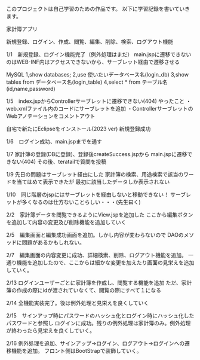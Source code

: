このプロジェクトは自己学習のための作品です。
以下に学習記録を書いていきます。

家計簿アプリ

新規登録、ログイン、作成、閲覧、編集、削除、検索、ログアウト機能

1/1　新規登録、ログイン機能完了（例外処理はまだ）
main.jspに遷移できないのはWEB-INF内はアクセスできないから、サーブレット経由で遷移させる

MySQL
1,show databases;
2,use 使いたいデータベース名(login_db)
3,show tables from データベース名(login_table)
4,select * from テーブル名
(id,name,password)

1/5　index.jspからControllerサーブレットに遷移できない(404)
やったこと
・web.xmlファイル内のコードにサーブレットを追加
・ControllerサーブレットのWebアノテーションをコメントアウト

自宅で新たにEclipseをインストール(2023 ver)
新規登録成功

1/6　ログイン成功、main.jspまでを通す

1/7 家計簿の登録(DBに登録)、登録後createSuccess.jspから
main.jspに遷移できない(404)
その後、teratailで質問を投稿

1/9 先日の問題はサーブレット経由にした
家計簿の検索、用途検索で該当のワードを当てはめて表示できたが
最初に該当したデータしか表示されない

1/10　同じ階層のjspにはサーブレットを経由しないと移動できない！
サーブレットが多くなるのは仕方ないことらしい・・・(先生曰く)

2/2　家計簿データを閲覧できるようにView.jspを追加した
ここから編集ボタンを追加して内容の変更及び削除機能を追加していく

2/5　編集画面と編集成功画面を追加。しかし内容が変わらないので
DAOのメソッドに問題があるかもしれない。

2/7　編集画面の内容変更に成功、詳細検索、削除、ログアウト機能を追加。
一通り機能を追加したので、ここからは細かな変更を加えたり画面の見栄えを追加していく。

2/13 ログインユーザーごとに家計簿を作成し、閲覧する機能を追加
ただ、家計簿の作成の際にidが渡されていなくて、閲覧の際にすべて１になる

2/14 全機能実装完了。後は例外処理と見栄えを良くしていく

2/15　サインアップ時にパスワードのハッシュ化とログイン時にハッシュ化したパスワードと参照し
ログインに成功。残りの例外処理は家計簿のみ。例外処理が終わったら見栄えを良くしていく。

2/16 例外処理を追加、サインアップ→ログイン、ログアウト→ログインへの遷移機能を追加。
フロント側はBootStrapで装飾していく。
